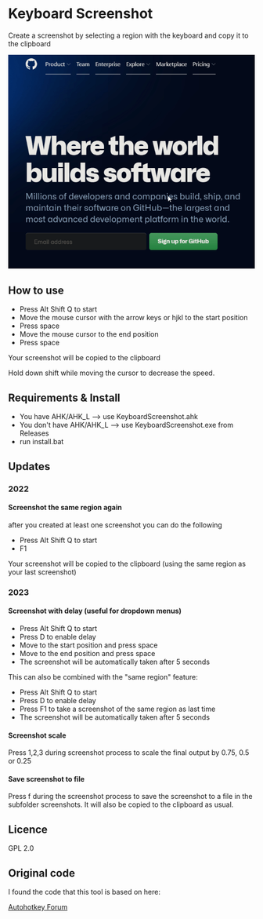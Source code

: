 # Keyboard Screenshot

Create a screenshot by selecting a region with the keyboard and copy it to the clipboard

![Demo](image/demo.gif)

## How to use

- Press Alt Shift Q to start
- Move the mouse cursor with the arrow keys or hjkl to the start position
- Press space
- Move the mouse cursor to the end position
- Press space

Your screenshot will be copied to the clipboard

Hold down shift while moving the cursor to decrease the speed.

## Requirements & Install

- You have AHK/AHK_L --> use KeyboardScreenshot.ahk
- You don't have AHK/AHK_L --> use KeyboardScreenshot.exe from Releases
- run install.bat

## Updates

### 2022

#### Screenshot the same region again

after you created at least one screenshot you can do the following

- Press Alt Shift Q to start
- F1

Your screenshot will be copied to the clipboard (using the same region as your last screenshot)

### 2023

#### Screenshot with delay (useful for dropdown menus)

- Press Alt Shift Q to start
- Press D to enable delay
- Move to the start position and press space
- Move to the end position and press space
- The screenshot will be automatically taken after 5 seconds

This can also be combined with the "same region" feature:

- Press Alt Shift Q to start
- Press D to enable delay
- Press F1 to take a screenshot of the same region as last time
- The screenshot will be automatically taken after 5 seconds

#### Screenshot scale

Press 1,2,3 during screenshot process to scale the final output by 0.75, 0.5 or 0.25

#### Save screenshot to file

Press f during the screenshot process to save the screenshot to a file in the subfolder screenshots.
It will also be copied to the clipboard as usual.

## Licence

GPL 2.0

## Original code

I found the code that this tool is based on here:

[Autohotkey Forum](https://www.autohotkey.com/boards/viewtopic.php?style=19&t=96159)
